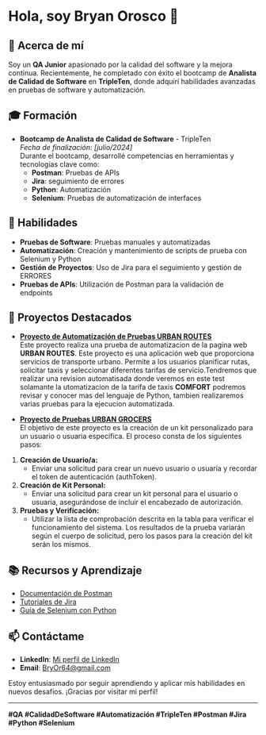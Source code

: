 # Hola, soy Bryan Orosco 👋

## 🌟 Acerca de mí

Soy un **QA Junior** apasionado por la calidad del software y la mejora continua. Recientemente, he completado con éxito el bootcamp de **Analista de Calidad de Software** en **TripleTen**, donde adquirí habilidades avanzadas en pruebas de software y automatización.

## 🎓 Formación

- **Bootcamp de Analista de Calidad de Software** - TripleTen  
  *Fecha de finalización: [julio/2024]*  
  Durante el bootcamp, desarrollé competencias en herramientas y tecnologías clave como:
  - **Postman**: Pruebas de APIs
  - **Jira**:  seguimiento de errores
  - **Python**: Automatización 
  - **Selenium**: Pruebas de automatización de interfaces

## 🔧 Habilidades

- **Pruebas de Software**: Pruebas manuales y automatizadas
- **Automatización**: Creación y mantenimiento de scripts de prueba con Selenium y Python
- **Gestión de Proyectos**: Uso de Jira para el seguimiento y gestión de ERRORES
- **Pruebas de APIs**: Utilización de Postman para la validación de endpoints

## 🚀 Proyectos Destacados

- [**Proyecto de Automatización de Pruebas URBAN ROUTES**](https://github.com/BryOr64/qa-project-Urban-Routes-es/tree/main)  
  Este proyecto realiza una prueba de automatizacion de la pagina web **URBAN ROUTES**. 
Este proyecto es una aplicación web que proporciona servicios de transporte urbano. Permite a los usuarios 
planificar rutas, solicitar taxis y seleccionar diferentes tarifas de servicio.Tendremos que realizar una 
revision automatisada donde veremos en este test solamante la utomatizacion de la tarifa de taxis **COMFORT**
podremos revisar y conocer mas del lenguaje de Python, tambien realizaremos varias pruebas para la ejecucion 
automatizada.

- [**Proyecto de Pruebas URBAN GROCERS**](https://github.com/BryOr64/qa-project-Urban-Grocers-app-es)  
  El objetivo de este proyecto es la creación de un kit personalizado para un usuario o usuaria específica. El proceso consta de los siguientes pasos:
1.  **Creación de Usuario/a:**
    -   Enviar una solicitud para crear un nuevo usuario o usuaria y recordar el token de autenticación (authToken).
2.  **Creación de Kit Personal:**
    -   Enviar una solicitud para crear un kit personal para el usuario o usuaria, asegurándose de incluir el encabezado de autorización.
3.  **Pruebas y Verificación:**
    -   Utilizar la lista de comprobación descrita en la tabla para verificar el funcionamiento del sistema. 
        Los resultados de la prueba variarán según el cuerpo de solicitud, pero los pasos para la creación del kit 
        serán los mismos.

## 📚 Recursos y Aprendizaje

- [Documentación de Postman](https://www.postman.com)
- [Tutoriales de Jira](https://www.atlassian.com/software/jira/guides)
- [Guía de Selenium con Python](https://www.selenium.dev/documentation/en/)

## 📫 Contáctame

- **LinkedIn**: [Mi perfil de LinkedIn](https://www.linkedin.com/in/bryan-orosco-2312981bb/)
- **Email**: [BryOr64@gmail.com](bryOr64@gmail.com)

Estoy entusiasmado por seguir aprendiendo y aplicar mis habilidades en nuevos desafíos. ¡Gracias por visitar mi perfil!

---

**#QA #CalidadDeSoftware #Automatización #TripleTen #Postman #Jira #Python #Selenium**
